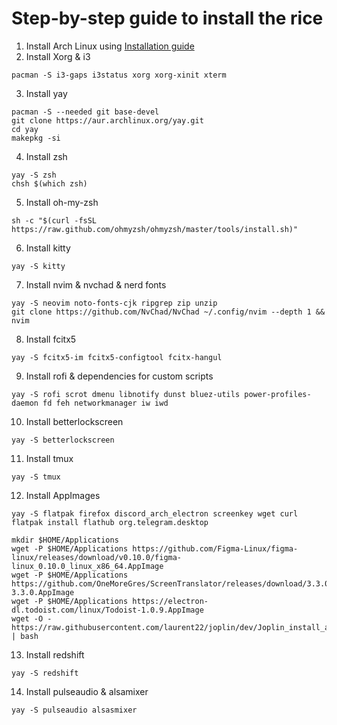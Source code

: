# Step-by-step guide to install the rice
1. Install Arch Linux using [Installation guide](https://wiki.archlinux.org/title/Installation_guide)
2. Install Xorg & i3
```
pacman -S i3-gaps i3status xorg xorg-xinit xterm
```
3. Install yay
```
pacman -S --needed git base-devel
git clone https://aur.archlinux.org/yay.git
cd yay
makepkg -si
```
4. Install zsh
```
yay -S zsh
chsh $(which zsh)
```
5. Install oh-my-zsh
```
sh -c "$(curl -fsSL https://raw.github.com/ohmyzsh/ohmyzsh/master/tools/install.sh)"
```
6. Install kitty
```
yay -S kitty
```
7. Install nvim & nvchad & nerd fonts
```
yay -S neovim noto-fonts-cjk ripgrep zip unzip
git clone https://github.com/NvChad/NvChad ~/.config/nvim --depth 1 && nvim
```
8. Install fcitx5
```
yay -S fcitx5-im fcitx5-configtool fcitx-hangul
```
9. Install rofi & dependencies for custom scripts
```
yay -S rofi scrot dmenu libnotify dunst bluez-utils power-profiles-daemon fd feh networkmanager iw iwd
```
10. Install betterlockscreen
```
yay -S betterlockscreen
```
11. Install tmux
```
yay -S tmux
```
12. Install AppImages
```
yay -S flatpak firefox discord_arch_electron screenkey wget curl
flatpak install flathub org.telegram.desktop

mkdir $HOME/Applications
wget -P $HOME/Applications https://github.com/Figma-Linux/figma-linux/releases/download/v0.10.0/figma-linux_0.10.0_linux_x86_64.AppImage
wget -P $HOME/Applications https://github.com/OneMoreGres/ScreenTranslator/releases/download/3.3.0/ScreenTranslator-3.3.0.AppImage
wget -P $HOME/Applications https://electron-dl.todoist.com/linux/Todoist-1.0.9.AppImage
wget -O - https://raw.githubusercontent.com/laurent22/joplin/dev/Joplin_install_and_update.sh | bash
```
13. Install redshift
```
yay -S redshift
```
14. Install pulseaudio & alsamixer
```
yay -S pulseaudio alsasmixer
```
